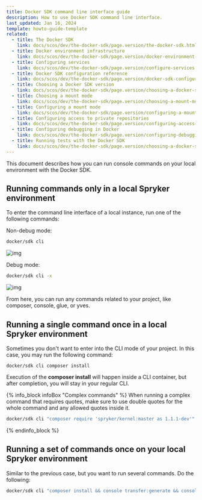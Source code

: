 ```yaml
---
title: Docker SDK command line interface guide
description: How to use Docker SDK command line interface.
last_updated: Jan 16, 2024
template: howto-guide-template
related:
  - title: The Docker SDK
    link: docs/scos/dev/the-docker-sdk/page.version/the-docker-sdk.html
  - title: Docker environment infrastructure
    link: docs/scos/dev/the-docker-sdk/page.version/docker-environment-infrastructure.html
  - title: Configuring services
    link: docs/scos/dev/the-docker-sdk/page.version/configure-services.html
  - title: Docker SDK configuration reference
    link: docs/scos/dev/the-docker-sdk/page.version/docker-sdk-configuration-reference.html
  - title: Choosing a Docker SDK version
    link: docs/scos/dev/the-docker-sdk/page.version/choosing-a-docker-sdk-version.html
  - title: Choosing a mount mode
    link: docs/scos/dev/the-docker-sdk/page.version/choosing-a-mount-mode.html
  - title: Configuring a mount mode
    link: docs/scos/dev/the-docker-sdk/page.version/configuring-a-mount-mode.html
  - title: Configuring access to private repositories
    link: docs/scos/dev/the-docker-sdk/page.version/configuring-access-to-private-repositories.html
  - title: Configuring debugging in Docker
    link: docs/scos/dev/the-docker-sdk/page.version/configuring-debugging-in-docker.html
  - title: Running tests with the Docker SDK
    link: docs/scos/dev/the-docker-sdk/page.version/choosing-a-docker-sdk-version.html
---
```


This document describes how you can run console commands on your local environment with the Docker SDK.

## Running commands only in a local Spryker environment

To enter the command line interface of a local instance, run one of the following commands:

Non-debug mode:
```bash
docker/sdk cli
```
![img](https://i.ibb.co/Fm0wjYq/docker-cli-1.png)

Debug mode:
```bash
docker/sdk cli -x
```
![img](https://i.ibb.co/bBcgpLJ/docker-cli-2.png)

From here, you can run any commands related to your project, like composer, console, glue, or yves.

## Running a single command once in a local Spryker environment

Sometimes you don't want to enter into the CLI mode of your project.
In this case, you may run the following command:
```bach
docker/sdk cli composer install
```
Execution of the **composer install** will happen inside a CLI container, but after completion, you will stay in your regular CLI.

{% info_block infoBox "Complex commands" %}
When running a complex command that requires quotes, make sure to use double quotes for the whole command and any allowed quotes inside it.
```bash
docker/sdk cli "composer require 'spryker/kernel:master as 1.1.1-dev'"
```
{% endinfo_block %}

## Running a set of commands once on your local Spryker environment

Similar to the previous case, but you want to run several commands.
Do the following:
```bash
docker/sdk cli "composer install && console transfer:generate && console propel:install"



































```
